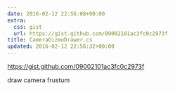 ```yaml
---
date: 2016-02-12 22:56:08+00:00
extra:
  css: gist
  url: https://gist.github.com/09002101ac3fc0c2973f
title: CameraGizmoDrawer.cs
updated: 2016-02-12 22:56:32+00:00
---
```


<https://gist.github.com/09002101ac3fc0c2973f>

draw camera frustum
